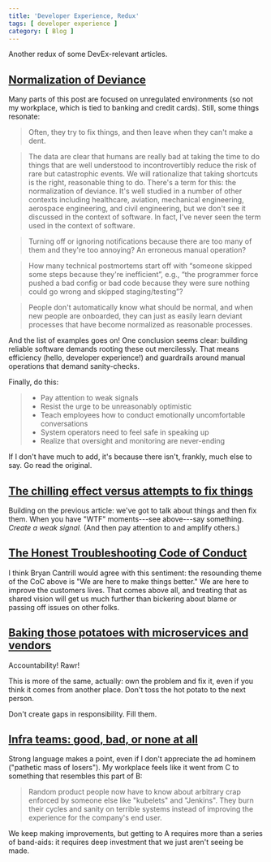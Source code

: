 ```yaml
---
title: 'Developer Experience, Redux'
tags: [ developer experience ]
category: [ Blog ]
---
```


Another redux of some DevEx-relevant articles.

## [Normalization of Deviance](http://danluu.com/wat/)

Many parts of this post are focused on unregulated environments (so not my
workplace, which is tied to banking and credit cards). Still, some things
resonate:

> Often, they try to fix things, and then leave when they can't make a dent.

> The data are clear that humans are really bad at taking the time to do things
> that are well understood to incontrovertibly reduce the risk of rare but
> catastrophic events. We will rationalize that taking shortcuts is the right,
> reasonable thing to do. There's a term for this: the normalization of
> deviance. It's well studied in a number of other contexts including
> healthcare, aviation, mechanical engineering, aerospace engineering, and civil
> engineering, but we don't see it discussed in the context of software. In
> fact, I've never seen the term used in the context of software.

> Turning off or ignoring notifications because there are too many of them and
> they're too annoying? An erroneous manual operation?

> How many technical postmortems start off with “someone skipped some steps
> because they're inefficient”, e.g., “the programmer force pushed a bad config
> or bad code because they were sure nothing could go wrong and skipped
> staging/testing”?

> People don't automatically know what should be normal, and when new people are
> onboarded, they can just as easily learn deviant processes that have become
> normalized as reasonable processes.

And the list of examples goes on! One conclusion seems clear: building reliable
software demands rooting these out mercilessly. That means efficiency (hello,
developer experience!) and guardrails around manual operations that demand
sanity-checks.

Finally, do this:

> - Pay attention to weak signals
> - Resist the urge to be unreasonably optimistic
> - Teach employees how to conduct emotionally uncomfortable conversations
> - System operators need to feel safe in speaking up
> - Realize that oversight and monitoring are never-ending

If I don't have much to add, it's because there isn't, frankly, much else to
say. Go read the original.

## [The chilling effect versus attempts to fix things](https://rachelbythebay.com/w/2021/04/30/speech/)

Building on the previous article: we've got to talk about things and then fix
them. When you have "WTF" moments---see above---say something. _Create a weak
signal._ (And then pay attention to and amplify others.)

## [The Honest Troubleshooting Code of Conduct](https://rachelbythebay.com/w/2021/05/01/code/)

I think Bryan Cantrill would agree with this sentiment: the resounding theme of
the CoC above is "We are here to make things better." We are here to improve the
customers lives. That comes above all, and treating that as shared vision will
get us much further than bickering about blame or passing off issues on other
folks.

## [Baking those potatoes with microservices and vendors](https://rachelbythebay.com/w/2020/08/17/potato/)

Accountability! Rawr!

This is more of the same, actually: own the problem and fix it, even if you
think it comes from another place. Don't toss the hot potato to the next person.

Don't create gaps in responsibility. Fill them.

## [Infra teams: good, bad, or none at all](https://rachelbythebay.com/w/2020/05/19/abc/)

Strong language makes a point, even if I don't appreciate the ad hominem
("pathetic mass of losers"). My workplace feels like it went from C to something
that resembles this part of B:

> Random product people now have to know about arbitrary crap enforced by
> someone else like "kubelets" and "Jenkins". They burn their cycles and sanity
> on terrible systems instead of improving the experience for the company's end
> user.

We keep making improvements, but getting to A requires more than a series of
band-aids: it requires deep investment that we just aren't seeing be made.
